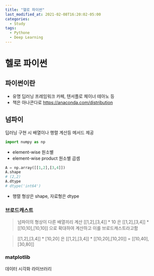 ```yaml
---
title: "헬로 파이썬"
last_modified_at: 2021-02-08T16:20:02-05:00
categories:
  - Study
tags:
  - Pythone
  - Deep Learning
---
```



# 헬로 파이썬

## 파이썬이란
- 유명 딥러닝 프레임워크 카페, 텐서플로 체이너 테아노 등
- 책은 아나콘다로 https://anaconda.com/distribution

## 넘파이

딥러닝 구현 시 배열이나 행렬 계산등 메서드 제공

```py
import numpy as np
```
- element-wise 원소별
- element-wise product 원소별 곱셈

```python
A = np.array([[1,2],[3,4]])
A.shape
# (2,2)
A.dtype
# dtype('int64')
```

- 행렬 형상은 shape, 자료형은 dtype

### 브로드캐스트

> 넘파이의 형상이 다른 배열끼리 계산 [[1,2],[3,4]] * 10 은 [[1,2],[3,4]] * [[10,10],[10,10]] 으로 확대하여 계산하고 이를 브로드캐스트라고함

> [[1,2],[3,4]] * [10,20] 은 [[1,2],[3,4]] * [[10,20],[10,20]] = [[10,40],[30,80]]

### matplotlib

데이터 시각화 라이브러리